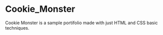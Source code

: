 # Cookie_Monster
Cookie Monster is a sample portifolio made with just HTML and CSS basic techniques.


